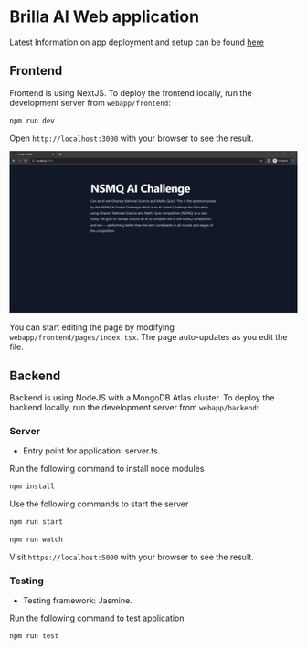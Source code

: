 # Brilla AI Web application

Latest Information on app deployment and setup can be found [here](./streamlitDemo/README.md)

## Frontend

Frontend is using NextJS. To deploy the frontend locally, run the development server from `webapp/frontend`:

```bash
npm run dev
```

Open `http://localhost:3000` with your browser to see the result.

![homepage](./frontend/public/homepage.png)

You can start editing the page by modifying `webapp/frontend/pages/index.tsx`. The page auto-updates as you edit the file.

## Backend

Backend is using NodeJS with a MongoDB Atlas cluster. To deploy the backend locally, run the development server from `webapp/backend`:

### Server

- Entry point for application: server.ts.

Run the following command to install node modules

```bash
npm install 
```

Use the following commands to start the server

```bash
npm run start
```

```bash
npm run watch
```

Visit `https://localhost:5000` with your browser to see the result.

### Testing

- Testing framework: Jasmine.

Run the following command to test application

```bash
npm run test
```
